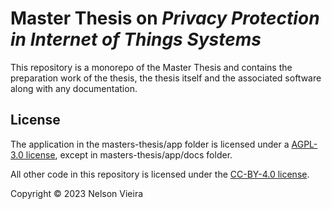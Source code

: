 <!---
SPDX-License-Identifier: CC-BY-4.0

Copyright (c) 2023 Nelson Vieira

@author Nelson Vieira <nelson0.vieira@gmail.com>
@license CC-BY-4.0 <https://creativecommons.org/licenses/by/4.0/legalcode.txt>
--->
# Master Thesis on *Privacy Protection in Internet of Things Systems*

This repository is a monorepo of the Master Thesis and contains the preparation work of the thesis, the thesis itself and the associated software along with any documentation.

## License

The application in the masters-thesis/app folder is licensed under a [AGPL-3.0 license](LICENSE-APP), except in masters-thesis/app/docs folder.

All other code in this repository is licensed under the [CC-BY-4.0 license](LICENSE).

Copyright &copy; 2023 Nelson Vieira
